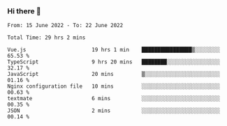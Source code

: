### Hi there 👋

<!--
**siaikin/siaikin** is a ✨ _special_ ✨ repository because its `README.md` (this file) appears on your GitHub profile.

Here are some ideas to get you started:

- 🔭 I’m currently working on ...
- 🌱 I’m currently learning ...
- 👯 I’m looking to collaborate on ...
- 🤔 I’m looking for help with ...
- 💬 Ask me about ...
- 📫 How to reach me: ...
- 😄 Pronouns: ...
- ⚡ Fun fact: ...
-->

<!--START_SECTION:waka-->

```text
From: 15 June 2022 - To: 22 June 2022

Total Time: 29 hrs 2 mins

Vue.js                     19 hrs 1 min    ████████████████▒░░░░░░░░   65.53 %
TypeScript                 9 hrs 20 mins   ████████░░░░░░░░░░░░░░░░░   32.17 %
JavaScript                 20 mins         ▒░░░░░░░░░░░░░░░░░░░░░░░░   01.16 %
Nginx configuration file   10 mins         ░░░░░░░░░░░░░░░░░░░░░░░░░   00.63 %
textmate                   6 mins          ░░░░░░░░░░░░░░░░░░░░░░░░░   00.35 %
JSON                       2 mins          ░░░░░░░░░░░░░░░░░░░░░░░░░   00.14 %
```

<!--END_SECTION:waka-->
